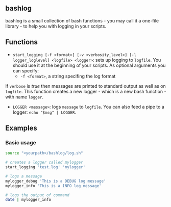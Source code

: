 bashlog
-------

bashlog is a small collection of bash functions - you may call it a one-file
library - to help you with logging in your scripts.


## Functions

* `start_logging [-f <format>] [-v <verbosity_level>] [-l logger_loglevel] <logfile> <logger>`: sets up logging to `logfile`. You should use it at the beginning of your scripts. As optional arguments you can specify:
	- `-f <format>`, a string specifing the log format

 If `verbose` is _true_ then messages are printed to standard output as well as on `logfile`. This function creates a new logger - which is a new bash function - with name `logger`.

* `LOGGER <message>`: logs `message` to `logfile`. You can also feed a pipe to a logger: `echo "$msg" | LOGGER`.

## Examples

### Basic usage
```bash
source "<yourpath>/bashlog/log.sh"

# creates a logger called mylogger
start_logging 'test.log' 'mylogger'

# logs a message
mylogger_debug 'This is a DEBUG log message'
mylogger_info 'This is a INFO log message'

# logs the output of command
date | mylogger_info
```